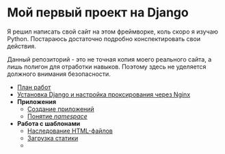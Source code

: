 # Мой первый проект на Django

Я решил написать свой сайт на этом фреймворке, коль скоро я изучаю Python. Постараюсь достаточно подробно конспектировать свои действия.

Данный репозиторий - это не точная копия моего реального сайта, а лишь полигон для отработки навыков. Поэтому здесь не уделяется должного внимания безопасности.

+ [План работ](00_summary/001_plan.md)
+ [Установка Django и настройка проксирования через Nginx](00_summary/000_install_and_settings.md)
+ **Приложения**
  + [Создание приложений](00_summary/002_applications.md)
  + [Понятие *namespace*](00_summary/003_namespace.md)
+ **Работа с шаблонами**
  + [Наследование HTML-файлов]()
  + [Загрузка статики]()
  + 
